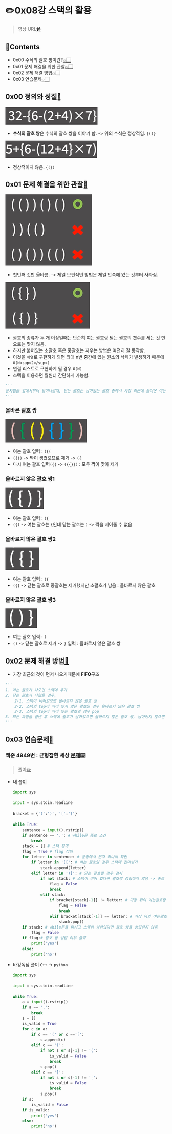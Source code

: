 # ✏️0x08강 스택의 활용

> 영상 URL[📹](https://youtu.be/cdjjk-ryPKc)

## 📑Contents<a id='contents'></a>

* 0x00 수식의 괄호 쌍이란?[👉🏻](#0x00)
* 0x01 문제 해결을 위한 관찰[👉🏻](#0x01)
* 0x02 문제 해결 방법[👉🏻](#0x02)
* 0x03 연습문제[👉🏻](#0x03)

## 0x00 정의와 성질[📑](#contents)<a id='0x00'></a>

![image-20221122174241613](images/image-20221122174241613.png)

* **수식의 괄호 쌍**은 수식의 괄호 쌍을 이야기 함. -> 위의 수식은 정상적임. `{()}`

![image-20221122174320039](images/image-20221122174320039.png)

* 정상적이지 않음. `{(})`

## 0x01 문제 해결을 위한 관찰[📑](#contents)<a id='0x01'></a>

![image-20221122174453033](images/image-20221122174453033.png)

* 첫번째 것만 올바름. -> 제일 보편적인 방법은 제일 안쪽에 있는 것부터 사라짐.

![image-20221122174547249](images/image-20221122174547249.png)

* 괄호의 종류가 두 개 이상일때는 단순히 여는 괄호랑 닫는 괄호의 갯수를 세는 것 만으로는 맞지 않음.
* 하지만 붙어있는 소괄호 혹은 중괄호는 지우는 방법은 여전히 잘 동작함.
* 이것을 `배열`로 구현하게 되면 최대 n번 중간에 있는 원소의 삭제가 발생하기 때문에 `O(N<sup>2</sup>)`
* 연결 리스트로 구현하게 될 경우 `O(N)`
* 스택을 이용하면 훨씬더 간단하게 가능함.

```python
'''
문자열을 앞에서부터 읽어나갈때, 닫는 괄호는 남아있는 괄호 중에서 가장 최근에 들어온 여는 괄호와 짝을 지어 없애버리는 명령이라고 생각해도 된다.
'''
```

### 올바른 괄호 쌍

![image-20221122191853332](../images/0x08_use_of_the_stack/image-20221122191853332.png)

* 여는 괄호 입력 : `({(`
* `({()` -> 짝이 생겼으므로 제거 -> `({`
* 다시 여는 괄호 입력`({{` -> `({{}})` : 모두 짝이 맞아 제거

### 올바르지 않은 괄호 쌍1

![image-20221122192203961](../images/0x08_use_of_the_stack/image-20221122192203961.png)

* 여는 괄호 입력 : `({`
* `({)` -> 여는 괄호는 `{`인데 닫는 괄호는 `)` -> 짝을 지어줄 수 없음

### 올바르지 않은 괄호 쌍2

![image-20221122192320757](../images/0x08_use_of_the_stack/image-20221122192320757.png)

* 여는 괄호 입력 : `({`
* `({}` -> 닫는 괄호로 중괄호는 제거했지만 소괄호가 남음 : 올바르지 않은 괄호

### 올바르지 않은 괄호 쌍3

![image-20221122192512809](../images/0x08_use_of_the_stack/image-20221122192512809.png)

* 여는 괄호 입력 : `(`
* `()` -> 닫는 괄호로 제거 -> `}` 입력 : 올바르지 않은 괄호 쌍

## 0x02 문제 해결 방법[📑](#contents)<a id='0x02'></a>

* 가장 최근의 것이 먼저 나오기때문에 **FIFO**구조

```python
'''
1. 여는 괄호가 나오면 스택에 추가
2. 닫는 괄호가 나왔을 경우,
	2-1. 스택이 비어있으면 올바르지 않은 괄호 쌍
    2-2. 스택의 top이 짝이 맞지 않은 괄호일 경우 올바르지 않은 괄호 쌍
    2-3. 스택의 top이 짝이 맞는 괄호일 경우 pop
3. 모든 과정을 끝낸 후 스택에 괄호가 남아있으면 올바르지 않은 괄호 쌍, 남아있지 않으면 올바른 괄호 쌍
'''
```

## 0x03 연습문제[📑](#contents)<a id='0x03'></a>

### 백준 4949번 : 균형잡힌 세상 [문제⌨️](https://www.acmicpc.net/problem/4949)

> 풀이[✏️](../acmicpc/4949/4949.md)

* 내 풀이

    ```python
    import sys

    input = sys.stdin.readline

    bracket = {'(':')', '[':']'}

    while True:
        sentence = input().rstrip()
        if sentence == '.': # while문 종료 조건
            break
        stack = [] # 스택 정의
        flag = True # flag 정의
        for letter in sentence: # 문장에서 문자 하나씩 확인
            if letter in '([': # 여는 괄호일 경우 스택에 집어넣기 
                stack.append(letter)
            elif letter in ')]': # 닫는 괄호일 경우 검사
                if not stack: # 스택이 비어 있다면 괄호쌍 성립하지 않음 -> 종료
                    flag = False
                    break
                elif stack:
                    if bracket[stack[-1]] != letter: # 가장 위의 여는괄호랑 쌍을 이루지 않으면 괄호 쌍 성립하지 않음 -> 종료
                        flag = False
                        break
                    elif bracket[stack[-1]] == letter: # 가장 위의 여는괄호와 쌍을 이루면 여는 괄호 삭제
                        stack.pop()
        if stack: # while문을 마치고 스택이 남아있다면 괄호 쌍을 성립하지 않음
            flag = False
        if flag:# 괄호 쌍 성립 여부 출력
            print('yes')
        else:
            print('no')
    ```

* 바킹독님 풀이 `C++` -> `python`

  ```python
  import sys
  
  input = sys.stdin.readline
  
  while True:
      a = input().rstrip()
      if a == '.':
          break
      s = []
      is_valid = True
      for c in a:
          if c == '(' or c =='[':
              s.append(c)
          elif c == ')':
              if not s or s[-1] != '(':
                  is_valid = False
                  break
              s.pop()
          elif c == ']':
              if not s or s[-1] != '[':
                  is_valid = False
                  break
              s.pop()
      if s:
          is_valid = False
      if is_valid:
          print('yes')
      else:
          print('no')
  ```
  
  
